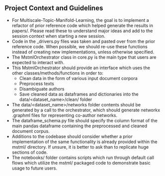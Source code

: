 ## Project Context and Guidelines

- For Multiscale-Topic-Manifold-Learning, the goal is to implement a refactor of prior reference code which helped generate the results in papers/. Please read these to understand major ideas and add to the session context when starting a new session. 
- Code in the _drivers.py files was taken and pasted over from the prior reference code. When possible, we should re-use these functions instead of creating new implementations, unless otherwise specified. 
- The MstmlOrchestrator class in core.py is the main type that users are expected to interact with. 
- This MstmlOrchestrator should provide an interface which uses the other classes/methods/functions in order to:
  * Clean data in the form of various input document corpora
  * Preprocess texts
  * Disambiguate authors
  * Save cleaned data as dataframes and dictionaries into the data/<dataset_name>/clean/ folder
- The data/<dataset_name>/networks folder contents should be generated by a call to the orchestrator, which should generate networkx .graphml files for representing co-author networks.
- The dataframe_schema.py file should specify the column format of the main pandas dataframe containing the preprocessed and cleaned document corpus.
- Additions to the codebase should consider whether a prior implementation of the same functionality is already provided within the mstml/ directory. If unsure, it is better to ask than to replicate huge sections of code.
- The notebooks/ folder contains scripts which run through default call flows which utilize the mstml/ packaged code to demonstrate basic usage to future users.